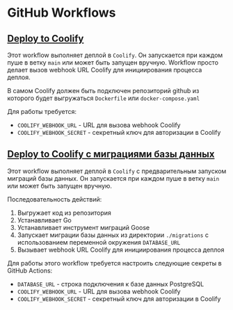 # GitHub Workflows

## [Deploy to Coolify](./simple_deploy_to_coolify.yaml)

Этот workflow выполняет деплой в `Coolify`. Он запускается при каждом пуше в ветку ```main``` или может быть запущен вручную. Workflow просто делает вызов webhook URL Coolify для инициирования процесса деплоя.

В самом Coolify должен быть подключен репозиторий github из которого будет выгружаться ```Dockerfile``` или ```docker-compose.yaml```

Для работы требуется:
- `COOLIFY_WEBHOOK_URL` - URL для вызова webhook Coolify
- `COOLIFY_WEBHOOK_SECRET` - секретный ключ для авторизации в Coolify


## [Deploy to Coolify с миграциями базы данных](./deploy_to_coolify_with_migrations.yaml)

Этот workflow выполняет деплой в `Coolify` с предварительным запуском миграций базы данных. Он запускается при каждом пуше в ветку ```main``` или может быть запущен вручную.

Последовательность действий:
1. Выгружает код из репозитория
2. Устанавливает Go
3. Устанавливает инструмент миграций Goose
4. Запускает миграции базы данных из директории `./migrations` с использованием переменной окружения `DATABASE_URL`
5. Вызывает webhook URL Coolify для инициирования процесса деплоя

Для работы этого workflow требуется настроить следующие секреты в GitHub Actions:
- `DATABASE_URL` - строка подключения к базе данных PostgreSQL
- `COOLIFY_WEBHOOK_URL` - URL для вызова webhook Coolify
- `COOLIFY_WEBHOOK_SECRET` - секретный ключ для авторизации в Coolify

